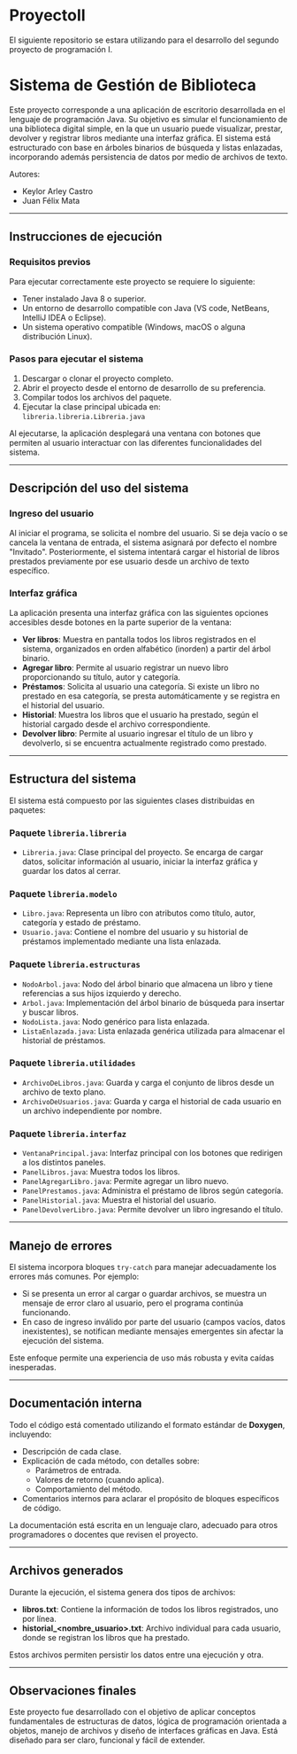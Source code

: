 # ProyectoII
El siguiente repositorio se estara utilizando para el desarrollo del segundo proyecto de programación I.

# Sistema de Gestión de Biblioteca

Este proyecto corresponde a una aplicación de escritorio desarrollada en el lenguaje de programación Java. Su objetivo es simular el funcionamiento de una biblioteca digital simple, en la que un usuario puede visualizar, prestar, devolver y registrar libros mediante una interfaz gráfica. El sistema está estructurado con base en árboles binarios de búsqueda y listas enlazadas, incorporando además persistencia de datos por medio de archivos de texto.

Autores:  
- Keylor Arley Castro  
- Juan Félix Mata

---

## Instrucciones de ejecución

### Requisitos previos

Para ejecutar correctamente este proyecto se requiere lo siguiente:

- Tener instalado Java 8 o superior.
- Un entorno de desarrollo compatible con Java (VS code, NetBeans, IntelliJ IDEA o Eclipse).
- Un sistema operativo compatible (Windows, macOS o alguna distribución Linux).

### Pasos para ejecutar el sistema

1. Descargar o clonar el proyecto completo.
2. Abrir el proyecto desde el entorno de desarrollo de su preferencia.
3. Compilar todos los archivos del paquete.
4. Ejecutar la clase principal ubicada en:  
   `libreria.libreria.Libreria.java`

Al ejecutarse, la aplicación desplegará una ventana con botones que permiten al usuario interactuar con las diferentes funcionalidades del sistema.

---

## Descripción del uso del sistema

### Ingreso del usuario

Al iniciar el programa, se solicita el nombre del usuario. Si se deja vacío o se cancela la ventana de entrada, el sistema asignará por defecto el nombre "Invitado". Posteriormente, el sistema intentará cargar el historial de libros prestados previamente por ese usuario desde un archivo de texto específico.

### Interfaz gráfica

La aplicación presenta una interfaz gráfica con las siguientes opciones accesibles desde botones en la parte superior de la ventana:

- **Ver libros**: Muestra en pantalla todos los libros registrados en el sistema, organizados en orden alfabético (inorden) a partir del árbol binario.
- **Agregar libro**: Permite al usuario registrar un nuevo libro proporcionando su título, autor y categoría.
- **Préstamos**: Solicita al usuario una categoría. Si existe un libro no prestado en esa categoría, se presta automáticamente y se registra en el historial del usuario.
- **Historial**: Muestra los libros que el usuario ha prestado, según el historial cargado desde el archivo correspondiente.
- **Devolver libro**: Permite al usuario ingresar el título de un libro y devolverlo, si se encuentra actualmente registrado como prestado.

---

## Estructura del sistema

El sistema está compuesto por las siguientes clases distribuidas en paquetes:

### Paquete `libreria.libreria`

- `Libreria.java`: Clase principal del proyecto. Se encarga de cargar datos, solicitar información al usuario, iniciar la interfaz gráfica y guardar los datos al cerrar.

### Paquete `libreria.modelo`

- `Libro.java`: Representa un libro con atributos como título, autor, categoría y estado de préstamo.
- `Usuario.java`: Contiene el nombre del usuario y su historial de préstamos implementado mediante una lista enlazada.

### Paquete `libreria.estructuras`

- `NodoArbol.java`: Nodo del árbol binario que almacena un libro y tiene referencias a sus hijos izquierdo y derecho.
- `Arbol.java`: Implementación del árbol binario de búsqueda para insertar y buscar libros.
- `NodoLista.java`: Nodo genérico para lista enlazada.
- `ListaEnlazada.java`: Lista enlazada genérica utilizada para almacenar el historial de préstamos.

### Paquete `libreria.utilidades`

- `ArchivoDeLibros.java`: Guarda y carga el conjunto de libros desde un archivo de texto plano.
- `ArchivoDeUsuarios.java`: Guarda y carga el historial de cada usuario en un archivo independiente por nombre.

### Paquete `libreria.interfaz`

- `VentanaPrincipal.java`: Interfaz principal con los botones que redirigen a los distintos paneles.
- `PanelLibros.java`: Muestra todos los libros.
- `PanelAgregarLibro.java`: Permite agregar un libro nuevo.
- `PanelPrestamos.java`: Administra el préstamo de libros según categoría.
- `PanelHistorial.java`: Muestra el historial del usuario.
- `PanelDevolverLibro.java`: Permite devolver un libro ingresando el título.

---

## Manejo de errores

El sistema incorpora bloques `try-catch` para manejar adecuadamente los errores más comunes. Por ejemplo:

- Si se presenta un error al cargar o guardar archivos, se muestra un mensaje de error claro al usuario, pero el programa continúa funcionando.
- En caso de ingreso inválido por parte del usuario (campos vacíos, datos inexistentes), se notifican mediante mensajes emergentes sin afectar la ejecución del sistema.

Este enfoque permite una experiencia de uso más robusta y evita caídas inesperadas.

---

## Documentación interna

Todo el código está comentado utilizando el formato estándar de **Doxygen**, incluyendo:

- Descripción de cada clase.
- Explicación de cada método, con detalles sobre:
  - Parámetros de entrada.
  - Valores de retorno (cuando aplica).
  - Comportamiento del método.
- Comentarios internos para aclarar el propósito de bloques específicos de código.

La documentación está escrita en un lenguaje claro, adecuado para otros programadores o docentes que revisen el proyecto.

---

## Archivos generados

Durante la ejecución, el sistema genera dos tipos de archivos:

- **libros.txt**: Contiene la información de todos los libros registrados, uno por línea.
- **historial_<nombre_usuario>.txt**: Archivo individual para cada usuario, donde se registran los libros que ha prestado.

Estos archivos permiten persistir los datos entre una ejecución y otra.

---

## Observaciones finales

Este proyecto fue desarrollado con el objetivo de aplicar conceptos fundamentales de estructuras de datos, lógica de programación orientada a objetos, manejo de archivos y diseño de interfaces gráficas en Java. Está diseñado para ser claro, funcional y fácil de extender.


